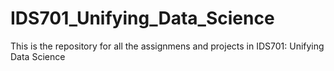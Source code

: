 # IDS701_Unifying_Data_Science
This is the repository for all the assignmens and projects in IDS701: Unifying Data Science
